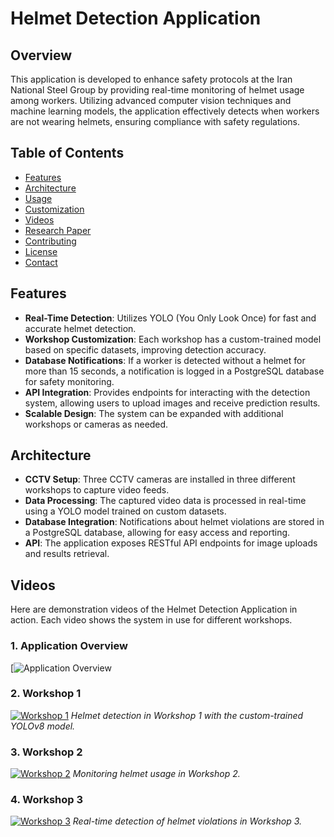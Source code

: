 # Helmet Detection Application 

## Overview
This application is developed to enhance safety protocols at the Iran National Steel Group by providing real-time monitoring of helmet usage among workers. Utilizing advanced computer vision techniques and machine learning models, the application effectively detects when workers are not wearing helmets, ensuring compliance with safety regulations.

## Table of Contents
- [Features](#features)
- [Architecture](#architecture)
- [Usage](#usage)
- [Customization](#customization)
- [Videos](#videos)
- [Research Paper](#research-paper)
- [Contributing](#contributing)
- [License](#license)
- [Contact](#contact)

## Features
- **Real-Time Detection**: Utilizes YOLO (You Only Look Once) for fast and accurate helmet detection.
- **Workshop Customization**: Each workshop has a custom-trained model based on specific datasets, improving detection accuracy.
- **Database Notifications**: If a worker is detected without a helmet for more than 15 seconds, a notification is logged in a PostgreSQL database for safety monitoring.
- **API Integration**: Provides endpoints for interacting with the detection system, allowing users to upload images and receive prediction results.
- **Scalable Design**: The system can be expanded with additional workshops or cameras as needed.

## Architecture
- **CCTV Setup**: Three CCTV cameras are installed in three different workshops to capture video feeds.
- **Data Processing**: The captured video data is processed in real-time using a YOLO model trained on custom datasets.
- **Database Integration**: Notifications about helmet violations are stored in a PostgreSQL database, allowing for easy access and reporting.
- **API**: The application exposes RESTful API endpoints for image uploads and results retrieval.


## Videos
Here are demonstration videos of the Helmet Detection Application in action. Each video shows the system in use for different workshops.

### 1. Application Overview
[![Application Overview](https://github.com/user-attachments/assets/18673da1-241b-4dbd-94f5-2fcb07d2f316)

### 2. Workshop 1
[![Workshop 1](https://img.youtube.com/vi/your_video_id/0.jpg)](https://www.youtube.com/watch?v=your_video_id)
*Helmet detection in Workshop 1 with the custom-trained YOLOv8 model.*

### 3. Workshop 2
[![Workshop 2](https://img.youtube.com/vi/your_video_id/0.jpg)](https://www.youtube.com/watch?v=your_video_id)
*Monitoring helmet usage in Workshop 2.*

### 4. Workshop 3
[![Workshop 3](https://img.youtube.com/vi/your_video_id/0.jpg)](https://www.youtube.com/watch?v=your_video_id)
*Real-time detection of helmet violations in Workshop 3.*
